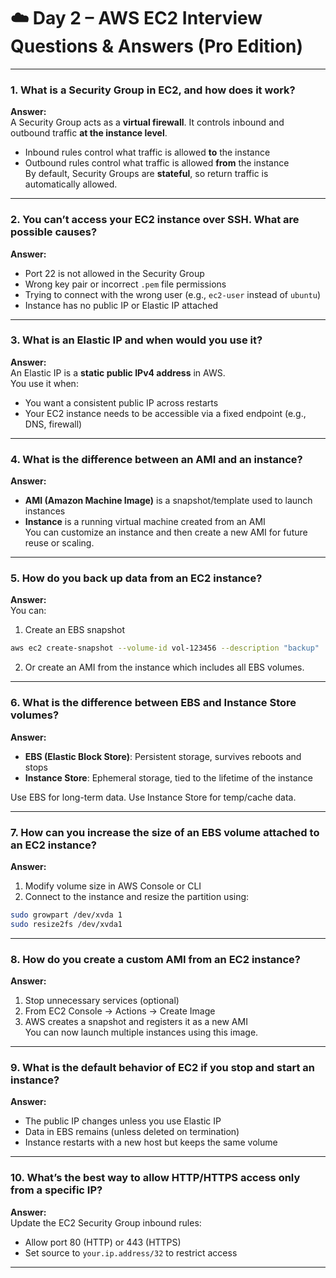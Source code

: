 
# ☁️ Day 2 – AWS EC2 Interview Questions & Answers (Pro Edition)

---

### 1. **What is a Security Group in EC2, and how does it work?**

**Answer:**  
A Security Group acts as a **virtual firewall**. It controls inbound and outbound traffic **at the instance level**.
- Inbound rules control what traffic is allowed **to** the instance
- Outbound rules control what traffic is allowed **from** the instance  
  By default, Security Groups are **stateful**, so return traffic is automatically allowed.

---

### 2. **You can’t access your EC2 instance over SSH. What are possible causes?**

**Answer:**
- Port 22 is not allowed in the Security Group
- Wrong key pair or incorrect `.pem` file permissions
- Trying to connect with the wrong user (e.g., `ec2-user` instead of `ubuntu`)
- Instance has no public IP or Elastic IP attached

---

### 3. **What is an Elastic IP and when would you use it?**

**Answer:**  
An Elastic IP is a **static public IPv4 address** in AWS.  
You use it when:
- You want a consistent public IP across restarts
- Your EC2 instance needs to be accessible via a fixed endpoint (e.g., DNS, firewall)

---

### 4. **What is the difference between an AMI and an instance?**

**Answer:**
- **AMI (Amazon Machine Image)** is a snapshot/template used to launch instances
- **Instance** is a running virtual machine created from an AMI  
  You can customize an instance and then create a new AMI for future reuse or scaling.

---

### 5. **How do you back up data from an EC2 instance?**

**Answer:**  
You can:
1. Create an EBS snapshot
```bash
aws ec2 create-snapshot --volume-id vol-123456 --description "backup"
```
2. Or create an AMI from the instance which includes all EBS volumes.

---

### 6. **What is the difference between EBS and Instance Store volumes?**

**Answer:**
- **EBS (Elastic Block Store)**: Persistent storage, survives reboots and stops
- **Instance Store**: Ephemeral storage, tied to the lifetime of the instance

Use EBS for long-term data. Use Instance Store for temp/cache data.

---

### 7. **How can you increase the size of an EBS volume attached to an EC2 instance?**

**Answer:**
1. Modify volume size in AWS Console or CLI
2. Connect to the instance and resize the partition using:
```bash
sudo growpart /dev/xvda 1
sudo resize2fs /dev/xvda1
```

---

### 8. **How do you create a custom AMI from an EC2 instance?**

**Answer:**
1. Stop unnecessary services (optional)
2. From EC2 Console → Actions → Create Image
3. AWS creates a snapshot and registers it as a new AMI  
   You can now launch multiple instances using this image.

---

### 9. **What is the default behavior of EC2 if you stop and start an instance?**

**Answer:**
- The public IP changes unless you use Elastic IP
- Data in EBS remains (unless deleted on termination)
- Instance restarts with a new host but keeps the same volume

---

### 10. **What’s the best way to allow HTTP/HTTPS access only from a specific IP?**

**Answer:**  
Update the EC2 Security Group inbound rules:
- Allow port 80 (HTTP) or 443 (HTTPS)
- Set source to `your.ip.address/32` to restrict access

---
